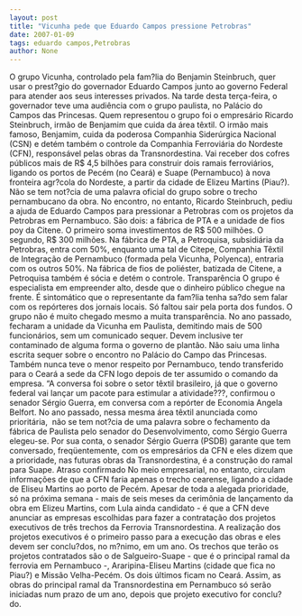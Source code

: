 ```yaml
---
layout: post
title: "Vicunha pede que Eduardo Campos pressione Petrobras"
date: 2007-01-09
tags: eduardo campos,Petrobras
author: None
---
```

O grupo Vicunha, controlado pela fam?lia do Benjamin Steinbruch, quer usar o prest?gio do governador Eduardo Campos junto ao governo Federal para atender aos seus interesses privados.
Na tarde desta terça-feira, o governador teve uma audiência com o grupo paulista, no Palácio do Campos das Princesas. Quem representou o grupo foi o empresário Ricardo Steinbruch, irmão de Benjamim que cuida da área têxtil. 
O irmão mais famoso, Benjamim, cuida da poderosa Companhia Siderúrgica Nacional (CSN) e detém também o controle da Companhia Ferroviária do Nordeste (CFN), responsável pelas obras da Transnordestina. 
Vai receber dos cofres públicos mais de R$ 4,5 bilhões para construir dois ramais ferroviários, ligando os portos de Pecém (no Ceará) e Suape (Pernambuco) à nova fronteira agr?cola do Nordeste, a partir da cidade de Elizeu Martins (Piau?).
Não se tem not?cia de uma palavra oficial do grupo sobre o trecho pernambucano da obra.
No encontro, no entanto, Ricardo Steinbruch, pediu a ajuda de Eduardo Campos para pressionar a Petrobras com os projetos da Petrobras em Pernambuco.
São dois: a fábrica de PTA e a unidade de fios poy da Citene. O primeiro soma investimentos de R$ 500 milhões. O segundo, R$ 300 milhões.
Na fábrica de PTA, a Petroquisa, subsidiária da Petrobras, entra com 50%, enquanto uma tal de Citepe, Companhia Têxtil de Integração de Pernambuco (formada pela Vicunha, Polyenca), entraria com os outros 50%.
Na fábrica de fios de poliéster, batizada de Citene, a Petroquisa também é sócia e detém o controle.
Transparência
O grupo é especialista em empreender alto, desde que o dinheiro público chegue na frente.
É sintomático que o representante da fam?lia tenha sa?do sem falar com os repórteres dos jornais locais. Só faltou sair pela porta dos fundos.
O grupo não é muito chegado mesmo a muita transparência.
No ano passado, fecharam a unidade da Vicunha em Paulista, demitindo mais de 500 funcionários, sem um comunicado sequer.
Devem inclusive ter contaminado de alguma forma o governo de plantão. Não saiu uma linha escrita sequer sobre o encontro no Palácio do Campo das Princesas.
Também nunca teve o menor respeito por Pernambuco, tendo transferido para o Ceará a sede da CFN logo depois de ter assumido o comando da empresa.
“A conversa foi sobre o setor têxtil brasileiro, já que o governo federal vai lançar um pacote para estimular a atividade???, confirmou o senador Sérgio Guerra, em conversa com a repórter de Economia Angela Belfort.
No ano passado, nessa mesma área têxtil anunciada como prioritária,&nbsp; não se tem not?cia de uma palavra sobre o fechamento da fábrica de Paulista pelo senador do Desenvolvimento, como Sérgio Guerra elegeu-se.
Por sua conta, o senador Sérgio Guerra (PSDB) garante que tem conversado, freqüentemente, com os empresários da CFN e eles dizem que a prioridade, nas futuras obras da Transnordestina, é a construção do ramal para Suape. 
Atraso confirmado
No meio empresarial, no entanto, circulam informações de que a CFN faria apenas o trecho cearense, ligando a cidade de Eliseu Martins ao porto de Pecém.
Apesar de toda a alegada prioridade, só na próxima semana - mais de seis meses da cerimônia de lançamento da obra em Elizeu Martins, com Lula ainda candidato - é que a CFN deve anunciar as empresas escolhidas para fazer a contratação dos projetos executivos de três trechos da Ferrovia Transnordestina.
A realização dos projetos executivos é o primeiro passo para a execução das obras e eles devem ser conclu?dos, no m?nimo, em um ano. 
Os trechos que terão os projetos contratados são o de Salgueiro-Suape - que é o principal ramal da ferrovia em Pernambuco -, Araripina-Eliseu Martins (cidade que fica no Piau?) e Missão Velha-Pecém. Os dois últimos ficam no Ceará.
Assim, as obras do principal ramal da Transnordestina em Pernambuco só serão iniciadas num prazo de um ano, depois que projeto executivo for conclu?do.  